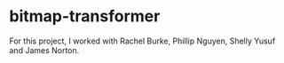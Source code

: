 # bitmap-transformer

For this project, I worked with Rachel Burke, Phillip Nguyen, Shelly Yusuf and James Norton.
